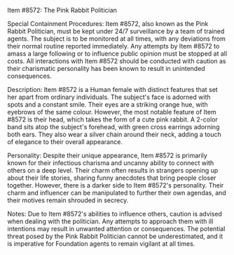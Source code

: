 Item #8572: The Pink Rabbit Politician

Special Containment Procedures:
Item #8572, also known as the Pink Rabbit Politician, must be kept under 24/7 surveillance by a team of trained agents. The subject is to be monitored at all times, with any deviations from their normal routine reported immediately. Any attempts by Item #8572 to amass a large following or to influence public opinion must be stopped at all costs. All interactions with Item #8572 should be conducted with caution as their charismatic personality has been known to result in unintended consequences.

Description:
Item #8572 is a Human female with distinct features that set her apart from ordinary individuals. The subject's face is adorned with spots and a constant smile. Their eyes are a striking orange hue, with eyebrows of the same colour. However, the most notable feature of Item #8572 is their head, which takes the form of a cute pink rabbit. A 2-color band sits atop the subject's forehead, with green cross earrings adorning both ears. They also wear a silver chain around their neck, adding a touch of elegance to their overall appearance.

Personality:
Despite their unique appearance, Item #8572 is primarily known for their infectious charisma and uncanny ability to connect with others on a deep level. Their charm often results in strangers opening up about their life stories, sharing funny anecdotes that bring people closer together. However, there is a darker side to Item #8572's personality. Their charm and influencer can be manipulated to further their own agendas, and their motives remain shrouded in secrecy.

Notes:
Due to Item #8572's abilities to influence others, caution is advised when dealing with the politician. Any attempts to approach them with ill intentions may result in unwanted attention or consequences. The potential threat posed by the Pink Rabbit Politician cannot be underestimated, and it is imperative for Foundation agents to remain vigilant at all times.